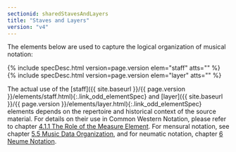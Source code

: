 ```yaml
---
sectionid: sharedStavesAndLayers
title: "Staves and Layers"
version: "v4"
---
```




The elements below are used to capture the logical organization of musical notation:



{% include specDesc.html version=page.version elem="staff" atts="" %}
{% include specDesc.html version=page.version elem="layer" atts="" %}



The actual use of the [staff]({{ site.baseurl }}/{{ page.version }}/elements/staff.html){:.link_odd_elementSpec} and [layer]({{ site.baseurl }}/{{ page.version }}/elements/layer.html){:.link_odd_elementSpec} elements
depends on the repertoire and historical context of the source material. For details
on
their use in Common Western Notation, please refer to chapter <a class="link_ptr" title="The Role of the Measure Element" href="{{ site.baseurl }}/{{ page.version }}/guidelines/cmn.html#cmnMeasures">4.1.1 The Role of the Measure Element</a>.
For mensural notation, see chapter 
<a class="link_ptr" title="Music Data Organization" href="{{ site.baseurl }}/{{ page.version }}/guidelines/mensural.html#mensuralData">5.5 Music Data Organization</a>, and for neumatic notation,
chapter 
<a class="link_ptr" title="Neume Notation" href="{{ site.baseurl }}/{{ page.version }}/guidelines/neumes.html">6 Neume Notation</a>.

